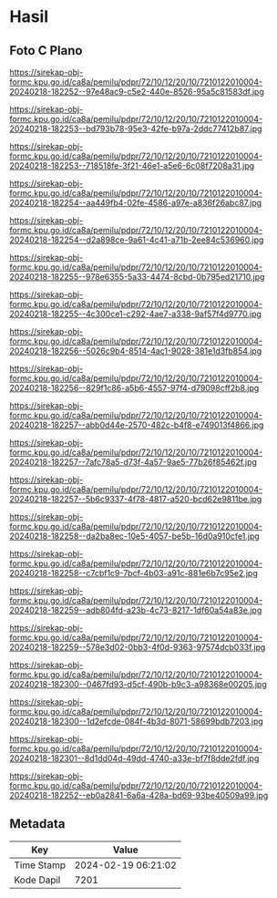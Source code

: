 # Hasil

## Foto C Plano

https://sirekap-obj-formc.kpu.go.id/ca8a/pemilu/pdpr/72/10/12/20/10/7210122010004-20240218-182252--97e48ac9-c5e2-440e-8526-95a5c81583df.jpg

https://sirekap-obj-formc.kpu.go.id/ca8a/pemilu/pdpr/72/10/12/20/10/7210122010004-20240218-182253--bd793b78-95e3-42fe-b97a-2ddc77412b87.jpg

https://sirekap-obj-formc.kpu.go.id/ca8a/pemilu/pdpr/72/10/12/20/10/7210122010004-20240218-182253--718518fe-3f21-46e1-a5e6-6c08f7208a31.jpg

https://sirekap-obj-formc.kpu.go.id/ca8a/pemilu/pdpr/72/10/12/20/10/7210122010004-20240218-182254--aa449fb4-02fe-4586-a97e-a836f26abc87.jpg

https://sirekap-obj-formc.kpu.go.id/ca8a/pemilu/pdpr/72/10/12/20/10/7210122010004-20240218-182254--d2a898ce-9a61-4c41-a71b-2ee84c536960.jpg

https://sirekap-obj-formc.kpu.go.id/ca8a/pemilu/pdpr/72/10/12/20/10/7210122010004-20240218-182255--978e6355-5a33-4474-8cbd-0b795ed21710.jpg

https://sirekap-obj-formc.kpu.go.id/ca8a/pemilu/pdpr/72/10/12/20/10/7210122010004-20240218-182255--4c300ce1-c292-4ae7-a338-9af57f4d9770.jpg

https://sirekap-obj-formc.kpu.go.id/ca8a/pemilu/pdpr/72/10/12/20/10/7210122010004-20240218-182256--5026c9b4-8514-4ac1-9028-381e1d3fb854.jpg

https://sirekap-obj-formc.kpu.go.id/ca8a/pemilu/pdpr/72/10/12/20/10/7210122010004-20240218-182256--829f1c86-a5b6-4557-97f4-d79098cff2b8.jpg

https://sirekap-obj-formc.kpu.go.id/ca8a/pemilu/pdpr/72/10/12/20/10/7210122010004-20240218-182257--abb0d44e-2570-482c-b4f8-e749013f4866.jpg

https://sirekap-obj-formc.kpu.go.id/ca8a/pemilu/pdpr/72/10/12/20/10/7210122010004-20240218-182257--7afc78a5-d73f-4a57-9ae5-77b26f85462f.jpg

https://sirekap-obj-formc.kpu.go.id/ca8a/pemilu/pdpr/72/10/12/20/10/7210122010004-20240218-182257--5b6c9337-4f78-4817-a520-bcd62e9811be.jpg

https://sirekap-obj-formc.kpu.go.id/ca8a/pemilu/pdpr/72/10/12/20/10/7210122010004-20240218-182258--da2ba8ec-10e5-4057-be5b-16d0a910cfe1.jpg

https://sirekap-obj-formc.kpu.go.id/ca8a/pemilu/pdpr/72/10/12/20/10/7210122010004-20240218-182258--c7cbf1c9-7bcf-4b03-a91c-881e6b7c95e2.jpg

https://sirekap-obj-formc.kpu.go.id/ca8a/pemilu/pdpr/72/10/12/20/10/7210122010004-20240218-182259--adb804fd-a23b-4c73-8217-1df60a54a83e.jpg

https://sirekap-obj-formc.kpu.go.id/ca8a/pemilu/pdpr/72/10/12/20/10/7210122010004-20240218-182259--578e3d02-0bb3-4f0d-9363-97574dcb033f.jpg

https://sirekap-obj-formc.kpu.go.id/ca8a/pemilu/pdpr/72/10/12/20/10/7210122010004-20240218-182300--0467fd93-d5cf-490b-b9c3-a98368e00205.jpg

https://sirekap-obj-formc.kpu.go.id/ca8a/pemilu/pdpr/72/10/12/20/10/7210122010004-20240218-182300--1d2efcde-084f-4b3d-8071-58699bdb7203.jpg

https://sirekap-obj-formc.kpu.go.id/ca8a/pemilu/pdpr/72/10/12/20/10/7210122010004-20240218-182301--8d1dd04d-49dd-4740-a33e-bf7f8dde2fdf.jpg

https://sirekap-obj-formc.kpu.go.id/ca8a/pemilu/pdpr/72/10/12/20/10/7210122010004-20240218-182252--eb0a2841-6a6a-428a-bd69-93be40509a99.jpg


## Metadata

| Key        | Value               |
| ---------- | ------------------- |
| Time Stamp | 2024-02-19 06:21:02 |
| Kode Dapil | 7201                |



